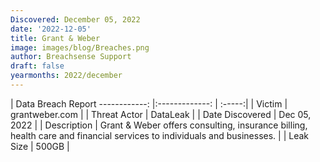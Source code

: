 ```yaml
---
Discovered: December 05, 2022
date: '2022-12-05'
title: Grant & Weber
image: images/blog/Breaches.png
author: Breachsense Support
draft: false
yearmonths: 2022/december
---
```



| Data Breach Report
------------:     |:-------------:    | :-----:|
| Victim      | grantweber.com      | 
| Threat Actor      | DataLeak      | 
| Date Discovered      | Dec 05, 2022      | 
| Description      | Grant & Weber offers consulting, insurance billing, health care and financial services to individuals and businesses.      | 
| Leak Size      | 500GB      | 

